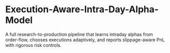 # Execution-Aware-Intra-Day-Alpha-Model
A full research-to-production pipeline that learns intraday alphas from order-flow, chooses executions adaptively, and reports slippage-aware PnL with rigorous risk controls.
